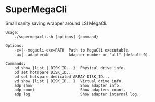 SuperMegaCli
===

Small sanity saving wrapper around LSI MegaCli.


    Usage:
        ./supermegacli.sh [options] {command}

    Options:
        -e=|--megacli-exe=PATH  Path to MegaCli executable.
        -a=|--adapter=N         Adapter number or "all" (default 0).

    Commands:
        pd show {list | DISK_ID...}  Physical drive info.
        pd set hotspare DISK_ID...
        pd set hotspare dedicated ARRAY DISK_ID...
        vd show {list | DISK_ID...}  Virtual drive info.
        adp show                     Show adapter info.
        adp count                    Show adapters count.
        adp log                      Show adapter internal log.



